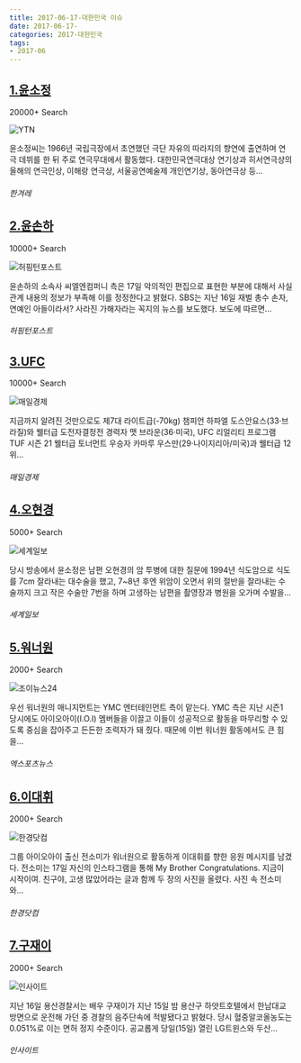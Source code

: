 ```yaml
---
title: 2017-06-17-대한민국 이슈
date: 2017-06-17-
categories: 2017-대한민국
tags: 
- 2017-06
---
```


[1.윤소정](http://www.hani.co.kr/arti/culture/culture_general/799167.html)
--

20000+ Search

![YTN](http://t0.gstatic.com/images?q=tbn:ANd9GcQYcDQqUUPCgvazYEQq5dusxzHJGFN13PpNsnW-__ZQhplgSikMhaI4ui1EYEEWp8bvypidQB6z)

윤소정씨는 1966년 국립극장에서 초연했던 극단 자유의 따라지의 향연에 출연하며 연극 데뷔를 한 뒤 주로 연극무대에서 활동했다. 대한민국연극대상 연기상과 히서연극상의 올해의 연극인상, 이해랑 연극상, 서울공연예술제 개인연기상, 동아연극상 등...
###### 한겨레

[2.윤손하](http://www.huffingtonpost.kr/2017/06/17/story_n_17177756.html)
--

10000+ Search

![허핑턴포스트](http://t3.gstatic.com/images?q=tbn:ANd9GcTV6LrVYAb7mN64bsgPCMZS43Kecu8MaWiWn9yXdXIch-jf3M_Rg54deXvtFnMZDgHkxI4y3Ry3)

윤손하의 소속사 씨엘엔컴퍼니 측은 17일 악의적인 편집으로 표현한 부분에 대해서 사실 관계 내용의 정보가 부족해 이를 정정한다고 밝혔다. SBS는 지난 16일 재벌 총수 손자, 연예인 아들이라서? 사라진 가해자라는 꼭지의 뉴스를 보도했다. 보도에 따르면...
###### 허핑턴포스트

[3.UFC](http://sports.mk.co.kr/view.php?&year=2017&no=406627)
--

10000+ Search

![매일경제](http://t1.gstatic.com/images?q=tbn:ANd9GcQO82tDHSJvUv7uzCfHz2ID6HK0FXVcG2H6001CKuZ5g8YtrfDz1FK5qwqBDaJKGd4gPoIvoupM)

지금까지 알려진 것만으로도 제7대 라이트급(-70kg) 챔피언 하파엘 도스안요스(33·브라질)와 웰터급 도전자결정전 경력자 맷 브라운(36·미국), UFC 리얼리티 프로그램 TUF 시즌 21 웰터급 토너먼트 우승자 카마루 우스만(29·나이지리아/미국)과 웰터급 12위...
###### 매일경제

[4.오현경](http://www.segye.com/newsView/20170616003442)
--

5000+ Search

![세계일보](http://t0.gstatic.com/images?q=tbn:ANd9GcTPrdfvOZuZxzrsM8WxzvGnPxzHV2EXLuKwXgMOna8X4ZRYZmRl0MrZO7RfUO4thc3i6tPx7iI0)

당시 방송에서 윤소정은 남편 오현경의 암 투병에 대한 질문에 1994년 식도암으로 식도를 7cm 잘라내는 대수술을 했고, 7~8년 후엔 위암이 오면서 위의 절반을 잘라내는 수술까지 크고 작은 수술만 7번을 하며 고생하는 남편을 촬영장과 병원을 오가며 수발을...
###### 세계일보

[5.워너원](http://www.xportsnews.com/?ac=article_view&entry_id=863678)
--

2000+ Search

![조이뉴스24](http://t0.gstatic.com/images?q=tbn:ANd9GcSx3d_GJ6133ByA_b0w5rgtAmg5ooNG8dCm6WxbAHh6PP_2NWlIhuwdfI1eSMLmhrR5Dnv8uc6I)

우선 워너원의 매니지먼트는 YMC 엔터테인먼트 측이 맡는다. YMC 측은 지난 시즌1 당시에도 아이오아이(I.O.I) 멤버들을 이끌고 이들이 성공적으로 활동을 마무리할 수 있도록 중심을 잡아주고 든든한 조력자가 돼 줬다. 때문에 이번 워너원 활동에서도 큰 힘을...
###### 엑스포츠뉴스

[6.이대휘](http://news.hankyung.com/culturesports/2017/06/17/2017061723397)
--

2000+ Search

![한경닷컴](http://t0.gstatic.com/images?q=tbn:ANd9GcRTYbBpRLG-7tkkv9_lTw9CP9-Z16T-ufdpRIwGBUarwHYWilh2ZGSr_fqOamPj8ttkE-Q1goJn)

그룹 아이오아이 출신 전소미가 워너원으로 활동하게 이대휘를 향한 응원 메시지를 남겼다. 전소미는 17일 자신의 인스타그램을 통해 My Brother Congratulations. 지금이 시작이여. 친구야, 고생 많았어라는 글과 함께 두 장의 사진을 올렸다. 사진 속 전소미와...
###### 한경닷컴

[7.구재이](http://www.insight.co.kr/newsRead.php?ArtNo=109782)
--

2000+ Search

![인사이트](http://t0.gstatic.com/images?q=tbn:ANd9GcQ0hapYrCAs5wZUKTaFVkNIEhXSu1kGCX2hTv0GySIF2wSZzVzmW7AzBrE_pWHbdYxbGxh9LMJi)

지난 16일 용산경찰서는 배우 구재이가 지난 15일 밤 용산구 하얏트호텔에서 한남대교 방면으로 운전해 가던 중 경찰의 음주단속에 적발됐다고 밝혔다. 당시 혈중알코올농도는 0.051%로 이는 면허 정지 수준이다. 공교롭게 당일(15일) 열린 LG트윈스와 두산...
###### 인사이트

